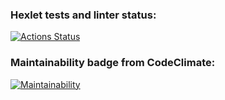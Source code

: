 ### Hexlet tests and linter status:
[![Actions Status](https://github.com/STalalaev/frontend-project-lvl1/workflows/hexlet-check/badge.svg)](https://github.com/STalalaev/frontend-project-lvl1/actions)

### Maintainability badge from CodeClimate:
[![Maintainability](https://api.codeclimate.com/v1/badges/a99a88d28ad37a79dbf6/maintainability)](https://codeclimate.com/github/codeclimate/codeclimate/maintainability)